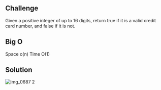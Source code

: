 ## Challenge
Given a positive integer of up to 16 digits, return true if it is a valid credit card number, and false if it is not.

## Big O

Space o(n)
Time O(1)

## Solution
![img_0687 2](https://user-images.githubusercontent.com/34176171/45519864-d2c04600-b76b-11e8-8b44-121b7279793d.JPG)
